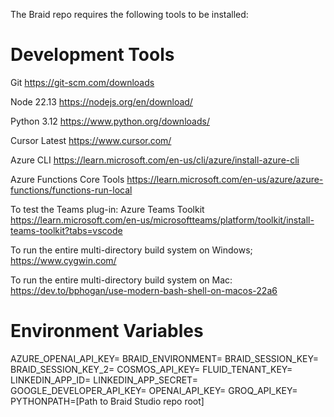 The Braid repo requires the following tools to be installed:

# Development Tools #
Git https://git-scm.com/downloads

Node 22.13 https://nodejs.org/en/download/

Python 3.12 https://www.python.org/downloads/

Cursor Latest https://www.cursor.com/

Azure CLI https://learn.microsoft.com/en-us/cli/azure/install-azure-cli

Azure Functions Core Tools https://learn.microsoft.com/en-us/azure/azure-functions/functions-run-local

To test the Teams plug-in:
Azure Teams Toolkit https://learn.microsoft.com/en-us/microsoftteams/platform/toolkit/install-teams-toolkit?tabs=vscode

To run the entire multi-directory build system on Windows; 
https://www.cygwin.com/

To run the entire multi-directory build system on Mac:
https://dev.to/bphogan/use-modern-bash-shell-on-macos-22a6 

# Environment Variables #
AZURE_OPENAI_API_KEY=
BRAID_ENVIRONMENT=
BRAID_SESSION_KEY=
BRAID_SESSION_KEY_2=
COSMOS_API_KEY=
FLUID_TENANT_KEY=
LINKEDIN_APP_ID=
LINKEDIN_APP_SECRET=
GOOGLE_DEVELOPER_API_KEY=
OPENAI_API_KEY=
GROQ_API_KEY=
PYTHONPATH=[Path to Braid Studio repo root]
